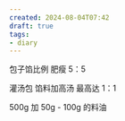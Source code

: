 ```yaml
---
created: 2024-08-04T07:42
draft: true
tags:
- diary
---
```


包子馅比例 肥瘦 5：5

灌汤包 馅料加高汤 最高达 1：1

500g 加 50g - 100g 的料油

